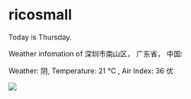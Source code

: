# ricosmall

Today is Thursday.

Weather infomation of 深圳市南山区， 广东省， 中国: 

Weather: 阴, Temperature: 21 ℃ , Air Index: 36 优

<img src="https://github-readme-stats.vercel.app/api?username=ricosmall&show_icons=true" />
